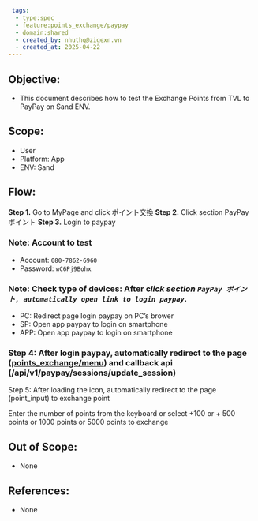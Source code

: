 ```yaml
 tags:
  - type:spec
  - feature:points_exchange/paypay
  - domain:shared
  - created_by: nhuthq@zigexn.vn
  - created_at: 2025-04-22
----
```

## Objective:

- This document describes how to test the Exchange Points from TVL to PayPay on Sand ENV.

## Scope:

- User
- Platform: App
- ENV: Sand

## Flow:

**Step 1.** Go to MyPage and click ポイント交換
**Step 2.** Click section PayPay ポイント
**Step 3.** Login to paypay

### Note: Account to test

- Account: `080-7862-6960`
- Password: `wC6Pj9Bohx`

### Note: Check type of devices: After c*lick section `PayPay ポイント, automatically open link to login paypay`.*

- PC: Redirect page login paypay on PC’s brower
- SP: Open app paypay to login on smartphone
- APP: Open app paypay to login on smartphone

### **Step 4: After login paypay, automatically redirect to the page (**[points_exchange/menu](https://sand.travelist.work/mypage/points_exchange/menu)**) and callback api (/api/v1/paypay/sessions/update_session)**

Step 5: After loading the icon, automatically redirect to the page (point_input) to exchange point

Enter the number of points from the keyboard or select +100 or + 500 points or 1000 points or 5000 points to exchange

## Out of Scope:

- None

## References:

- None
